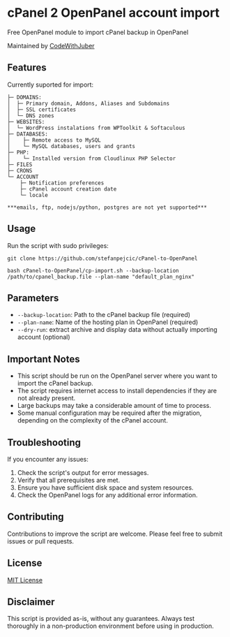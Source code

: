 # cPanel 2 OpenPanel account import
Free OpenPanel module to import cPanel backup in OpenPanel

Maintained by [CodeWithJuber](https://github.com/CodeWithJuber)

## Features

Currently suported for import:
```
├─ DOMAINS:
│  ├─ Primary domain, Addons, Aliases and Subdomains
│  ├─ SSL certificates
│  └─ DNS zones
├─ WEBSITES:
│  └─ WordPress instalations from WPToolkit & Softaculous 
├─ DATABASES:
│    ├─ Remote access to MySQL
│    └─ MySQL databases, users and grants
├─ PHP:
│    └─ Installed version from Cloudlinux PHP Selector
├─ FILES
├─ CRONS
└─ ACCOUNT
    ├─ Notification preferences
    ├─ cPanel account creation date
    └─ locale

***emails, ftp, nodejs/python, postgres are not yet supported***
```


## Usage

Run the script with sudo privileges:

```
git clone https://github.com/stefanpejcic/cPanel-to-OpenPanel
```

```
bash cPanel-to-OpenPanel/cp-import.sh --backup-location /path/to/cpanel_backup.file --plan-name "default_plan_nginx"
```

## Parameters

- `--backup-location`: Path to the cPanel backup file (required)
- `--plan-name`:       Name of the hosting plan in OpenPanel (required)
- `--dry-run`:         extract archive and display data without actually importing account (optional)

## Important Notes

- This script should be run on the OpenPanel server where you want to import the cPanel backup.
- The script requires internet access to install dependencies if they are not already present.
- Large backups may take a considerable amount of time to process.
- Some manual configuration may be required after the migration, depending on the complexity of the cPanel account.

## Troubleshooting

If you encounter any issues:

1. Check the script's output for error messages.
2. Verify that all prerequisites are met.
3. Ensure you have sufficient disk space and system resources.
4. Check the OpenPanel logs for any additional error information.

## Contributing

Contributions to improve the script are welcome. Please feel free to submit issues or pull requests.

## License

[MIT License](LICENSE)

## Disclaimer

This script is provided as-is, without any guarantees. Always test thoroughly in a non-production environment before using in production.

